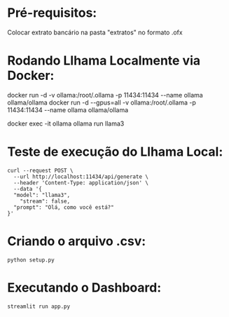 
# Pré-requisitos:

Colocar extrato bancário na pasta "extratos" no formato .ofx


# Rodando Llhama Localmente via Docker:

docker run -d -v ollama:/root/.ollama -p 11434:11434 --name ollama ollama/ollama
docker run -d --gpus=all -v ollama:/root/.ollama -p 11434:11434 --name ollama ollama/ollama

docker exec -it ollama ollama run llama3


# Teste de execução do Llhama Local:
```
curl --request POST \
  --url http://localhost:11434/api/generate \
  --header 'Content-Type: application/json' \
  --data '{
  "model": "llama3",
	"stream": false,
  "prompt": "Olá, como você está?"
}'
```

# Criando o arquivo .csv:
```
python setup.py
```

# Executando o Dashboard:
```
streamlit run app.py
```
